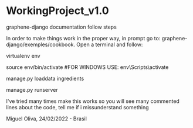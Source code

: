 # WorkingProject_v1.0
graphene-django documentation follow steps

In order to make things work in the proper way, in prompt go to: graphene-django/exemples/cookbook. Open a terminal and follow:

virtualenv env

source env/bin/activate #FOR WINDOWS USE: env\Scripts\activate

manage.py loaddata ingredients

manage.py runserver

I've tried many times make this works so you will see many commented lines about the code, tell me if i missunderstand something

Miguel Oliva, 24/02/2022 - Brasil
